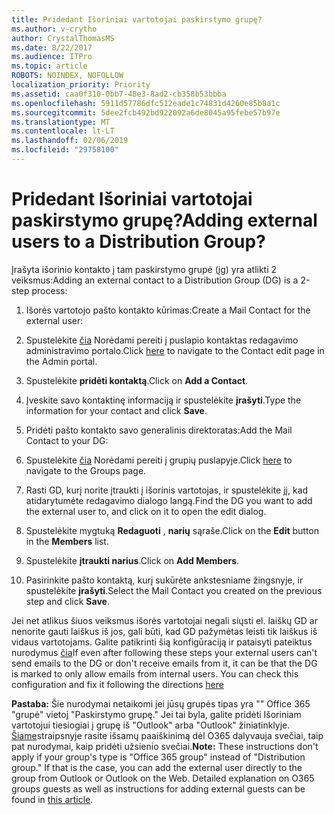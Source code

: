 ```yaml
---
title: Pridedant Išoriniai vartotojai paskirstymo grupę?
ms.author: v-crytho
author: CrystalThomasMS
ms.date: 8/22/2017
ms.audience: ITPro
ms.topic: article
ROBOTS: NOINDEX, NOFOLLOW
localization_priority: Priority
ms.assetid: caa0f310-0bb7-48e3-8ad2-cb358b53bbba
ms.openlocfilehash: 5911d57786dfc512eade1c74831d4260e85b8a1c
ms.sourcegitcommit: 5dee2fcb492bd922092a6de8045a95febe57b97e
ms.translationtype: MT
ms.contentlocale: lt-LT
ms.lasthandoff: 02/06/2019
ms.locfileid: "29758100"
---
```

# <a name="adding-external-users-to-a-distribution-group"></a><span data-ttu-id="e9ba3-102">Pridedant Išoriniai vartotojai paskirstymo grupę?</span><span class="sxs-lookup"><span data-stu-id="e9ba3-102">Adding external users to a Distribution Group?</span></span>

<span data-ttu-id="e9ba3-103">Įrašyta išorinio kontakto į tam paskirstymo grupė (įg) yra atlikti 2 veiksmus:</span><span class="sxs-lookup"><span data-stu-id="e9ba3-103">Adding an external contact to a Distribution Group (DG) is a 2-step process:</span></span>
  
1. <span data-ttu-id="e9ba3-104">Išorės vartotojo pašto kontakto kūrimas:</span><span class="sxs-lookup"><span data-stu-id="e9ba3-104">Create a Mail Contact for the external user:</span></span>
    
1. <span data-ttu-id="e9ba3-105">Spustelėkite [čia](https://admin.microsoft.com/adminportal/home#/Contact) Norėdami pereiti į puslapio kontaktas redagavimo administravimo portalo.</span><span class="sxs-lookup"><span data-stu-id="e9ba3-105">Click [here](https://admin.microsoft.com/adminportal/home#/Contact) to navigate to the Contact edit page in the Admin portal.</span></span> 
    
2. <span data-ttu-id="e9ba3-106">Spustelėkite **pridėti kontaktą**.</span><span class="sxs-lookup"><span data-stu-id="e9ba3-106">Click on **Add a Contact**.</span></span>
    
3. <span data-ttu-id="e9ba3-107">Įveskite savo kontaktinę informaciją ir spustelėkite **įrašyti**.</span><span class="sxs-lookup"><span data-stu-id="e9ba3-107">Type the information for your contact and click **Save**.</span></span>
    
2. <span data-ttu-id="e9ba3-108">Pridėti pašto kontakto savo generalinis direktoratas:</span><span class="sxs-lookup"><span data-stu-id="e9ba3-108">Add the Mail Contact to your DG:</span></span>
    
1. <span data-ttu-id="e9ba3-109">Spustelėkite [čia](https://admin.microsoft.com/adminportal/home#/groups) Norėdami pereiti į grupių puslapyje.</span><span class="sxs-lookup"><span data-stu-id="e9ba3-109">Click [here](https://admin.microsoft.com/adminportal/home#/groups) to navigate to the Groups page.</span></span> 
    
2. <span data-ttu-id="e9ba3-110">Rasti GD, kurį norite įtraukti į išorinis vartotojas, ir spustelėkite jį, kad atidarytumėte redagavimo dialogo langą.</span><span class="sxs-lookup"><span data-stu-id="e9ba3-110">Find the DG you want to add the external user to, and click on it to open the edit dialog.</span></span>
    
3. <span data-ttu-id="e9ba3-111">Spustelėkite mygtuką **Redaguoti** , **narių** sąraše.</span><span class="sxs-lookup"><span data-stu-id="e9ba3-111">Click on the **Edit** button in the **Members** list.</span></span> 
    
4. <span data-ttu-id="e9ba3-112">Spustelėkite **įtraukti narius**.</span><span class="sxs-lookup"><span data-stu-id="e9ba3-112">Click on **Add Members**.</span></span>
    
5. <span data-ttu-id="e9ba3-113">Pasirinkite pašto kontaktą, kurį sukūrėte ankstesniame žingsnyje, ir spustelėkite **įrašyti**.</span><span class="sxs-lookup"><span data-stu-id="e9ba3-113">Select the Mail Contact you created on the previous step and click **Save**.</span></span>
    
<span data-ttu-id="e9ba3-p101">Jei net atlikus šiuos veiksmus išorės vartotojai negali siųsti el. laiškų GD ar nenorite gauti laiškus iš jos, gali būti, kad GD pažymėtas leisti tik laiškus iš vidaus vartotojams. Galite patikrinti šią konfigūraciją ir pataisyti pateiktus nurodymus [čia](https://support.office.com/article/Fix-email-delivery-issues-for-error-code-5-7-133-in-Office-365-991abc19-7756-438f-abcb-39f69b80f284.aspx)</span><span class="sxs-lookup"><span data-stu-id="e9ba3-p101">If even after following these steps your external users can't send emails to the DG or don't receive emails from it, it can be that the DG is marked to only allow emails from internal users. You can check this configuration and fix it following the directions [here](https://support.office.com/article/Fix-email-delivery-issues-for-error-code-5-7-133-in-Office-365-991abc19-7756-438f-abcb-39f69b80f284.aspx)</span></span>
  
 <span data-ttu-id="e9ba3-p102">**Pastaba:** Šie nurodymai netaikomi jei jūsų grupės tipas yra "" Office 365 "grupė" vietoj "Paskirstymo grupę." Jei tai byla, galite pridėti Išoriniam vartotojui tiesiogiai į grupę iš "Outlook" arba "Outlook" žiniatinklyje. [Šiame](https://support.office.com/article/Guest-access-in-Office-365-Groups-bfc7a840-868f-4fd6-a390-f347bf51aff6.aspx)straipsnyje rasite išsamų paaiškinimą dėl O365 dalyvauja svečiai, taip pat nurodymai, kaip pridėti užsienio svečiai.</span><span class="sxs-lookup"><span data-stu-id="e9ba3-p102">**Note:** These instructions don't apply if your group's type is "Office 365 group" instead of "Distribution group." If that is the case, you can add the external user directly to the group from Outlook or Outlook on the Web. Detailed explanation on O365 groups guests as well as instructions for adding external guests can be found in [this article](https://support.office.com/article/Guest-access-in-Office-365-Groups-bfc7a840-868f-4fd6-a390-f347bf51aff6.aspx).</span></span>
  

